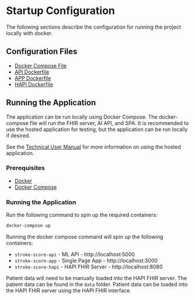 # Startup Configuration

The following sections describe the configuration for running the project locally with docker.

## Configuration Files

- [Docker Compose File](../docker-compose.yaml)
- [API Dockerfile](../api/Dockerfile.api)
- [APP Dockerfile](../app/Dockerfile.app)
- [HAPI Dockerfile](../hapi/Dockerfile.hapi)

## Running the Application

The application can be run locally using Docker Compose. The docker-compose file will run the FHIR server, AI API, and SPA. It is recommended to use the hosted application for testing, but the application can be run locally if desired.

See the [Technical User Manual](./technical-user-manual.md) for more information on using the hosted application.

### Prerequisites
  * [Docker](https://www.docker.com/)
  * [Docker Compose](https://docs.docker.com/compose/)

### Running the Application

Run the following command to spin up the required containers:

```bash
docker-compose up
```

Running the docker compose command will spin up the following containers:

- `stroke-score-api` - ML API - http://localhost:5000
- `stroke-score-app` - Single Page App - http://localhost:3000
- `stroke-score-hapi` - HAPI FHIR Server - http://localhost:8080

Patient data will need to be manually loaded into the HAPI FHIR server. The patient data can be found in the `data` folder. Patient data can be loaded into the HAPI FHIR server using the HAPI FHIR interface.
